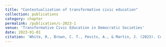 ```yaml
---
title: "Contextualization of transformative civic education"
collection: publications
category: chapter
permalink: /publication/c-2023-1
venue: 'Transformative Civic Education in Democratic Societies'
date: 2023-01-01
citation: 'White, R., Brown, C. T., Pevits, A., & Martin, J. (2023). Contextualization of transformative civic education. In Hoggan-Kloubert, T., Mabrey III, P. E., & Hoggan, C. (eds.). Transformative Civic Education in Democratic Societies. Michigan State University Press: East Lansing, Michigan.'
---
```



